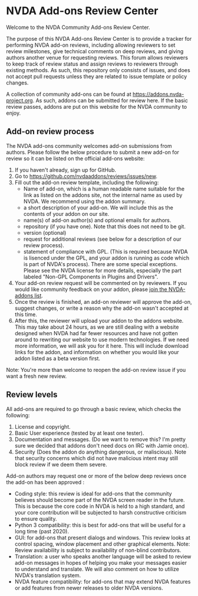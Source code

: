 # NVDA Add-ons Review Center #

Welcome to the NVDA Community Add-ons Review Center.

The purpose of this NVDA Add-ons Review Center is to provide a tracker for performing NVDA add-on reviews, including allowing reviewers to set review milestones, give technical comments on deep reviews, and giving authors another venue for requesting reviews. This forum allows reviewers to keep track of review status and assign reviews to reviewers through existing methods. As such, this repository only consists of issues, and does not accept pull requests unless they are related to issue template or policy changes.

A collection of community add-ons can be found at https://addons.nvda-project.org. As such, addons can be submitted for review here. If the basic review passes, addons are put on this website for the NVDA community to enjoy.

## Add-on review process

The NVDA add-ons community welcomes add-on submissions from authors. Please follow the below procedure to submit a new add-on for review so it can be listed on the official add-ons website:

1. If you haven't already, sign up for GitHub.
2. Go to https://github.com/nvdaaddons/reviews/issues/new.
3. Fill out the add-on review template, including the following:
    * Name of  add-on, which is a human readable name suitable for the link as listed on the addons site, not the internal name as used by NVDA. We recommend using the addon summary.
    * a short description of your add-on. We will include this as the contents of your addon on our site.
    * name(s) of add-on author(s) and optional emails for authors.
    * repository (if you have one). Note that this does not need to be git.
    * version (optional)
    * request for additional reviews (see below for a description of our review process).
    * statement of compliance with GPL. (This is required because NVDA is lisenced under the GPL, and your addon is running as code which is part of NVDA's process). There are some special exceptions. Please see the NVDA license for more details, especially the part labeled "Non-GPL Components in Plugins and Drivers".
4. Your add-on review request will be commented on by  reviewers. If you would like community feedback on your addon, please [join the NVDA-addons list](https://nvda-addons.groups.io/).
5. Once the review is finished, an add-on reviewer will approve the add-on, suggest changes, or write a reason why the add-on wasn't accepted at this time.
6. After this, the reviewer will upload your addon to the addons website. This may take about 24 hours, as we are still dealing with a website designed when NVDA had far fewer resources and have not gotten around to rewriting our website to use modern technologies. If we need more information, we will ask you for it here. This will include download links for the addon, and information on whether you would like your addon listed as a beta version first.

Note: You're more than welcome to reopen the add-on review issue if you want a fresh new review.

## Review levels

All add-ons are required to go through a basic review, which checks the following:

1. License and copyright.
2. Basic User experience (tested by at least one tester).
3. Documentation and messages. (Do we want to remove this? I'm pretty sure we decided that addons don't need docs on IRC with Jamie once).
4. Security (Does the addon do anything dangerous, or maliscious). Note that security concerns which did not have malicious intent may still block review if we deem them severe.

Add-on authors may request one or more of the below deep reviews once the add-on has been approved :

* Coding style: this review is ideal for add-ons that the community believes should become part of the NVDA screen reader in the future. This is because the core code in NVDA is held to a high standard, and your core contribution will be subjected to harsh constructive criticism to ensure quality.
* Python 3 compatibility: this is best for add-ons that   will be useful  for a long time (past 2020).
* GUI: for add-ons that present dialogs and windows. This review looks at control spacing, window placement and other graphical elements. Note: Review availability is subject to availability of non-blind contributors.
* Translation: a user who speaks another language will be asked to review add-on messages in hopes of helping you make your messages easier to understand and translate. We will also comment on how to utilize NVDA's translation system.
* NVDA feature compatibility: for add-ons that may extend NVDA features or add features from newer releases to older NVDA versions.
